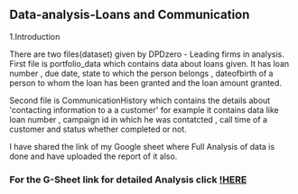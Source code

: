 ## Data-analysis-Loans and Communication


1.Introduction 

There are two files(dataset) given by DPDzero - Leading firms in analysis.
First file is portfolio_data which contains data about loans given. It has loan number , due date, state to which the person belongs , dateofbirth of a person to whom the loan has been granted and the loan amount granted.


Second file is CommunicationHistory which contains the details about 'contacting information to a a customer' for example it contains data like loan number , campaign id in which he was contatcted , call time of a customer and status whether completed or not.


I have shared the link of my Google sheet where Full Analysis of data is done and have uploaded the report of it also.

### For the G-Sheet link for detailed Analysis click [!HERE](https://docs.google.com/spreadsheets/d/19aPjwIGYEeUDeoCngDsinyoIKm62EvbKifunVJg_9Ws/edit?usp=sharing) 


